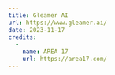 ```yaml
---
title: Gleamer AI
url: https://www.gleamer.ai/
date: 2023-11-17
credits:
  -
    name: AREA 17
    url: https://area17.com/
---
```

